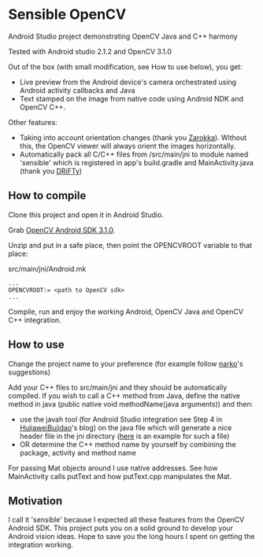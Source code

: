 # Sensible OpenCV
Android Studio project demonstrating OpenCV Java and C++ harmony

Tested with Android studio 2.1.2 and OpenCV 3.1.0

Out of the box (with small modification, see How to use below), you get:
- Live preview from the Android device's camera orchestrated using Android activity callbacks and Java
- Text stamped on the image from native code using Android NDK and OpenCV C++.

Other features:
- Taking into account orientation changes (thank you [Zarokka](http://answers.opencv.org/question/7313/rotating-android-camera-to-portrait/?answer=29866#post-id-29866)).
Without this, the OpenCV viewer will always orient the images horizontally.
- Automatically pack all C/C++ files from /src/main/jni to module named 'sensible' which is registered in app's build.gradle and MainActivity.java (thank you [DRiFTy](http://stackoverflow.com/a/8980441/5799810)) 

## How to compile

Clone this project and open it in Android Studio.

Grab [OpenCV Android SDK 3.1.0](https://sourceforge.net/projects/opencvlibrary/files/opencv-android/3.1.0/OpenCV-3.1.0-android-sdk.zip/download).

Unzip and put in a safe place, then point the OPENCVROOT variable to that place:

src/main/jni/Android.mk
```
...
OPENCVROOT:= <path to OpenCV sdk>
...
```

Compile, run and enjoy the working Android, OpenCV Java and OpenCV C++ integration.

## How to use

Change the project name to your preference (for example follow [narko](http://stackoverflow.com/a/38011028/5799810)'s suggestions)

Add your C++ files to src/main/jni and they should be automatically compiled. 
If you wish to call a C++ method from Java, define the native method in java (public native void methodName(java arguments)) and then:
- use the javah tool (for Android Studio integration see Step 4 in [HujiaweiBujidao](http://hujiaweibujidao.github.io/blog/2014/10/22/android-ndk-and-opencv-development-with-android-studio)'s blog)
on the java file which will generate a nice header file in the jni directory ([here](app/src/main/jni/primalpond_com_sensibleopencv_MainActivity.h) is an example for such a file)
- OR determine the C++ method name by yourself by combining the package, activity and method name

For passing Mat objects around I use native addresses. See how MainActivity calls putText and how putText.cpp manipulates the Mat.

## Motivation

I call it 'sensible' because I expected all these features from the OpenCV Android SDK. This project puts you on a solid ground to develop your Android vision ideas. Hope to save you the long hours I spent on getting the integration working. 
